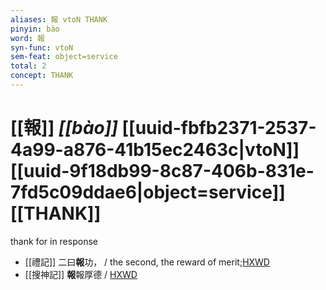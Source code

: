 ```yaml
---
aliases: 報 vtoN THANK
pinyin: bào
word: 報
syn-func: vtoN
sem-feat: object=service
total: 2
concept: THANK 
---
```

# [[報]] *[[bào]]*  [[uuid-fbfb2371-2537-4a99-a876-41b15ec2463c|vtoN]] [[uuid-9f18db99-8c87-406b-831e-7fd5c09ddae6|object=service]] [[THANK]]
thank for in response
 - [[禮記]] 二曰**報**功， / the second, the reward of merit;[HXWD](https://hxwd.org/textview.html?location=KR1d0052_tls_016-2a.15)
 - [[搜神記]] **報**報厚德 / [HXWD](https://hxwd.org/textview.html?location=KR3l0099_tls_001-28a.29)